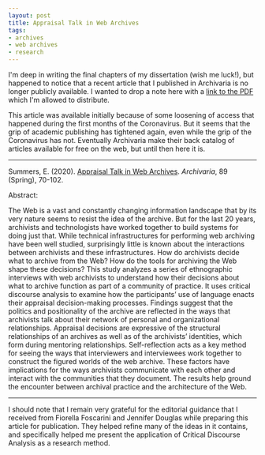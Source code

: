 ```yaml
---
layout: post
title: Appraisal Talk in Web Archives
tags:
- archives
- web archives
- research
---
```


I'm deep in writing the final chapters of my dissertation (wish me luck!), but
happened to notice that a recent article that I published in Archivaria is no
longer publicly available. I wanted to drop a note here with a [link to the PDF]
which I'm allowed to distribute.

This article was available initially because of some loosening of access that
happened during the first months of the Coronavirus. But it seems that the grip
of academic publishing has tightened again, even while the grip of the
Coronavirus has not. Eventually Archivaria make their back catalog of articles
available for free on the web, but until then here it is.

---

Summers, E. (2020). [Appraisal Talk in Web Archives]. *Archivaria*, 89 (Spring), 70-102.

Abstract:

The Web is a vast and constantly changing information landscape that by its
very nature seems to resist the idea of the archive. But for the last 20 years,
archivists and technologists have worked together to build systems for doing
just that. While technical infrastructures for performing web archiving have
been well studied, surprisingly little is known about the interactions between
archivists and these infrastructures. How do archivists decide what to archive
from the Web? How do the tools for archiving the Web shape these decisions? This
study analyzes a series of ethnographic interviews with web archivists to
understand how their decisions about what to archive function as part of a
community of practice. It uses critical discourse analysis to examine how the
participants’ use of language enacts their appraisal decision-making processes.
Findings suggest that the politics and positionality of the archive are
reflected in the ways that archivists talk about their network of personal and
organizational relationships. Appraisal decisions are expressive of the
structural relationships of an archives as well as of the archivists’
identities, which form during mentoring relationships. Self-reflection acts as a
key method for seeing the ways that interviewers and interviewees work together
to construct the figured worlds of the web archive. These factors have
implications for the ways archivists communicate with each other and interact
with the communities that they document. The results help ground the encounter
between archival practice and the architecture of the Web.

---

I should note that I remain very grateful for the editorial guidance that I
received from Fiorella Foscarini and Jennifer Douglas while preparing this
article for publication. They helped refine many of the ideas in it contains,
and specifically helped me present the application of Critical Discourse
Analysis as a research method.

[Appraisal Talk in Web Archives]: https://inkdroid.org/papers/appraisal-talk.pdf
[link to the pdf]: https://inkdroid.org/papers/appraisal-talk.pdf
